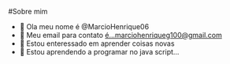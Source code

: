#Sobre mim
- 👋 Ola meu nome é @MarcioHenrique06
- 👀 Meu email para contato é...marciohenriqueg100@gmail.com
- 🌱 Estou enteressado em aprender coisas novas
- 💞️ Estou aprendendo a programar no java script...


<!---
MarcioHenrique06/MarcioHenrique06 is a ✨ special ✨ repository because its `README.md` (this file) appears on your GitHub profile.
You can click the Preview link to take a look at your changes.
--->
